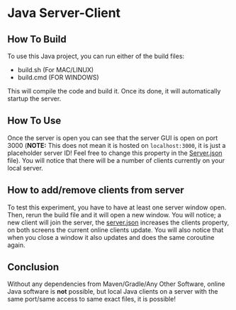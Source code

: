 # Java Server-Client

## How To Build

To use this Java project, you can run either of the build files:

- build.sh (For MAC/LINUX)
- build.cmd (FOR WINDOWS)

This will compile the code and build it. Once its done, it will automatically startup the server.

## How To Use

Once the server is open you can see that the server GUI is open on port 3000 (**NOTE:** This does not mean it is hosted on `localhost:3000`, it is just a placeholder server ID! Feel free to change this property in the [Server.json](public/dependencies/server.json) file). You will notice that there will be a number of clients currently on your local server. 

## How to add/remove clients from server

To test this experiment,  you have to have at least one server window open. Then, rerun the build file and it will open a new window. You will notice; a new client will join the server, the [server.json](public\dependencies\server.json) increases the clients property, on both screens the current online clients update. You will also notice that when you close a window it also updates and does the same coroutine again.

## Conclusion

Without any dependencies from Maven/Gradle/Any Other Software, online Java software is **not** possible, but local Java clients on a server with the same port/same access to same exact files, it is possible!